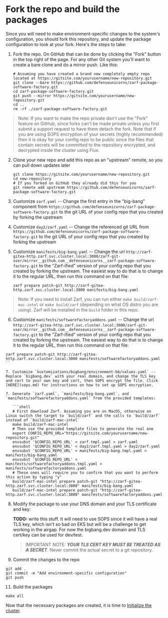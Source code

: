 # Fork the repo and build the packages

Since you will need to make environment-specific changes to the system's configuration, you should fork this repository, and update the package configuration to look at your fork. Here's the steps to take:

1. Fork the repo. On GitHub that can be done by clicking the "Fork" button in the top right of the page. For any other Git system you'll want to create a bare clone and do a mirror push. Like this:

   ```shell
   # Assuming you have created a brand new completely empty repo located at https://gitsite.com/yourusername/new-repository.git
   git clone --bare https://github.com/defenseunicorns/zarf-package-software-factory.git
   cd zarf-package-software-factory.git
   git push --mirror https://gitsite.com/yourusername/new-repository.git
   cd ..
   rm -rf ./zarf-package-software-factory.git
   ```

> Note: If you want to make the repo private don't use the "Fork" feature on GitHub, since forks can't be made private unless you first submit a support request to have them detach the fork. Note that if you are using SOPS encryption of your secrets (highly recommended) then it is okay for your config repo to be public since the files that contain secrets will be committed to the repository encrypted, and decrypted inside the cluster using Flux.

2. Clone your new repo and add this repo as an "upstream" remote, so you can pull down updates later

   ```shell
   git clone https://gitsite.com/yourusername/new-repository.git
   cd new-repository
   # If you forked on GitHub they already did this for you
   git remote add upstream https://github.com/defenseunicorns/zarf-package-software-factory.git
   ```

3. Customize `zarf.yaml` -- Change the first entry in the "big-bang" component from `https://github.com/defenseunicorns/zarf-package-software-factory.git` to the git URL of your config repo that you created by forking the upstream

4. Customize `day2/zarf.yaml` -- Change the referenced git URL from `https://github.com/defenseunicorns/zarf-package-software-factory.git` to the git URL of your config repo that you created by forking the upstream

5. Customize `manifests/big-bang.yaml` -- Change the url `http://zarf-gitea-http.zarf.svc.cluster.local:3000/zarf-git-user/mirror__github.com__defenseunicorns__zarf-package-software-factory.git` to the "Zarf-ified" version of your config repo that you created by forking the upstream. The easiest way to do that is to change it to the regular URL, then run this command on that file:

   ```shell
   zarf prepare patch-git http://zarf-gitea-http.zarf.svc.cluster.local:3000 manifests/big-bang.yaml
   ```

> Note: If you need to install Zarf, you can run either `make build/zarf-mac-intel` or `make build/zarf` (depending on what OS distro you are using). Zarf will be installed in the `build` folder in this repo.

6. Customize `manifests/softwarefactoryaddons.yaml` -- Change the url `http://zarf-gitea-http.zarf.svc.cluster.local:3000/zarf-git-user/mirror__github.com__defenseunicorns__zarf-package-software-factory.git` to the "Zarf-ified" version of your config repo that you created by forking the upstream. The easiest way to do that is to change it to the regular URL, then run this command on that file:

```shell
zarf prepare patch-git http://zarf-gitea-http.zarf.svc.cluster.local:3000 manifests/softwarefactoryaddons.yaml
``

7. Customize `kustomizations/bigbang/environment-bb/values.yaml` -- Replace `bigbang.dev` with your real domain, and change the TLS key and cert to your own key and cert, then SOPS encrypt the file. Click [HERE](sops.md) for instructions on how to set up SOPS encryption.

7. Generate `zarf.yaml`, `manifests/big-bang.yaml`, and `manifests/softwarefactoryaddons.yaml` from the provided templates:

   ```shell
   # First download Zarf. Assuming you are on MacOS, otherwise on Linux switch the target to `build/zarf` and the calls to `build/zarf` instead of `build/zarf-mac-intel`
   make build/zarf-mac-intel
   # Then use the provided template files to generate the real one
   export CONFIG_REPO_URL="https://gitsite.com/yourusername/new-repository.git"
   envsubst '$CONFIG_REPO_URL' < zarf.tmpl.yaml > zarf.yaml
   envsubst '$CONFIG_REPO_URL' < day2/zarf.tmpl.yaml > day2/zarf.yaml
   envsubst '$CONFIG_REPO_URL' < manifests/big-bang.tmpl.yaml > manifests/big-bang.yaml
   envsubst '$CONFIG_REPO_URL' < manifests/softwarefactoryaddons.tmpl.yaml > manifests/softwarefactoryaddons.yaml
   # These ones will require you to confirm that you want to perform this action by typing "y"
   build/zarf-mac-intel prepare patch-git "http://zarf-gitea-http.zarf.svc.cluster.local:3000" manifests/big-bang.yaml
   build/zarf-mac-intel prepare patch-git "http://zarf-gitea-http.zarf.svc.cluster.local:3000" manifests/softwarefactoryaddons.yaml
   ```

8. Modify the package to use your DNS domain and your TLS certificate and key:

   **TODO:** write this stuff. It will need to use SOPS since it will have a real TLS key, which isn't so bad on EKS but will be a challenge to get working in the airgap. For now the bigbang.dev domain and TLS cert/key can be used for dev/test.

   > IMPORTANT NOTE: _**YOUR TLS CERT KEY MUST BE TREATED AS A SECRET**_. Never commit the actual secret to a git repository.

9.  Commit the changes to the repo

   ```shell
   git add .
   git commit -m "Add environment-specific configuration"
   git push
   ```

11. Build the packages

   ```shell
   make all
   ```

Now that the necessary packages are created, it is time to [Initialize the cluster](initialize.md).
